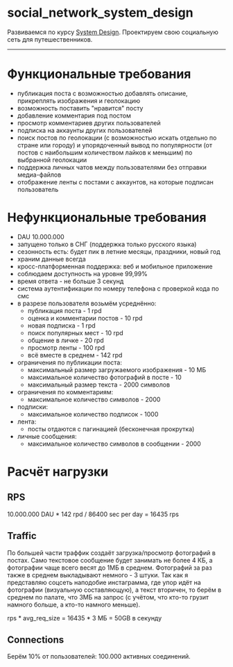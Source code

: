 # social_network_system_design
Развиваемся по курсу [System Design](https://balun.courses/courses/system_design). Проектируем свою социальную сеть для путешественников.

---

# Функциональные требования
- публикация поста с возможностью добавлять описание, прикреплять изображения и геолокацию
- возможность поставить "нравится" посту
- добавление комментария под постом
- просмотр комментариев других пользователей
- подписка на аккаунты других пользователей
- поиск постов по геолокации (с возможностью искать отдельно по стране или городу) и упорядоченный вывод по популярности (от постов с наибольшим количеством лайков к меньшим) по выбранной геолокации
- поддержка личных чатов между пользователями без отправки медиа-файлов
- отображение ленты с постами с аккаунтов, на которые подписан пользователь

# Нефункциональные требования
- DAU 10.000.000
- запущено только в СНГ (поддержка только русского языка)
- сезонность есть: будет пик в летние месяцы, праздники, новый год
- храним данные всегда
- кросс-платформенная поддержка: веб и мобильное приложение
- соблюдаем доступность на уровне 99,99%
- время ответа - не больше 3 секунд
- система аутентификации по номеру телефона с проверкой кода по смс
- в разрезе пользователя возьмём усреднённо:
  - публикация поста - 1 rpd
  - оценка и комментарии постов - 10 rpd
  - новая подписка - 1 rpd
  - поиск популярных мест - 10 rpd
  - общение в личке - 20 rpd
  - просмотр ленты - 100 rpd
  - всё вместе в среднем - 142 rpd
- ограничения по публикации поста:
  - максимальный размер загружаемого изображения - 10 МБ
  - максимальное количество фотографий в посте - 10
  - максимальный размер текста - 2000 символов
- ограничения по комментариям:
  - максимальное количество символов - 2000
- подписки:
  - максимальное количество подписок - 1000
- лента:
  - посты отдаются с пагинацией (бесконечная прокрутка)
- личные сообщения:
  - максимальное количество символов в сообщении - 2000

# Расчёт нагрузки

## RPS
10.000.000 DAU * 142 rpd / 86400 sec per day =  16435 rps

## Traffic

По большей части траффик создаёт загрузка/просмотр фотографий в постах. Само текстовое сообщение будет занимать не более 4 КБ, а фотографии чаще всего весят до 1МБ в среднем. Фотографий за раз также в среднем выкладывают немного - 3 штуки.
Так как я представляю соцсеть наподобие инстаграмма, где упор идёт на фотографии (визуальную составляющую), а текст вторичен, то берём в среднем по палате, что 3МБ на запрос (с учётом, что кто-то грузит намного больше, а кто-то намного меньше).

rps * avg_req_size = 16435 * 3 МБ = 50GB в секунду

## Connections

Берём 10% от пользователей: 100.000 активных соединений.
